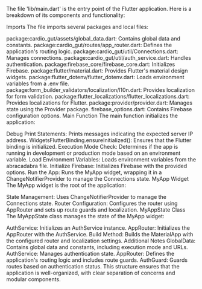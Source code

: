 The file 'lib/main.dart' is the entry point of the Flutter application. Here is a breakdown of its components and functionality:

Imports
The file imports several packages and local files:

package:cardio_gut/assets/global_data.dart: Contains global data and constants.
package:cardio_gut/routes/app_router.dart: Defines the application's routing logic.
package:cardio_gut/util/Connections.dart: Manages connections.
package:cardio_gut/util/auth_service.dart: Handles authentication.
package:firebase_core/firebase_core.dart: Initializes Firebase.
package:flutter/material.dart: Provides Flutter's material design widgets.
package:flutter_dotenv/flutter_dotenv.dart: Loads environment variables from a .env file.
package:form_builder_validators/localization/l10n.dart: Provides localization for form validation.
package:flutter_localizations/flutter_localizations.dart: Provides localizations for Flutter.
package:provider/provider.dart: Manages state using the Provider package.
firebase_options.dart: Contains Firebase configuration options.
Main Function
The main function initializes the application:

Debug Print Statements: Prints messages indicating the expected server IP address.
WidgetsFlutterBinding.ensureInitialized(): Ensures that the Flutter binding is initialized.
Execution Mode Check: Determines if the app is running in development or production mode based on an environment variable.
Load Environment Variables: Loads environment variables from the abracadabra file.
Initialize Firebase: Initializes Firebase with the provided options.
Run the App: Runs the MyApp widget, wrapping it in a ChangeNotifierProvider to manage the Connections state.
MyApp Widget
The MyApp widget is the root of the application:

State Management: Uses ChangeNotifierProvider to manage the Connections state.
Router Configuration: Configures the router using AppRouter and sets up route guards and localization.
MyAppState Class
The MyAppState class manages the state of the MyApp widget:

AuthService: Initializes an AuthService instance.
AppRouter: Initializes the AppRouter with the AuthService.
Build Method: Builds the MaterialApp with the configured router and localization settings.
Additional Notes
GlobalData: Contains global data and constants, including execution mode and URLs.
AuthService: Manages authentication state.
AppRouter: Defines the application's routing logic and includes route guards.
AuthGuard: Guards routes based on authentication status.
This structure ensures that the application is well-organized, with clear separation of concerns and modular components.



